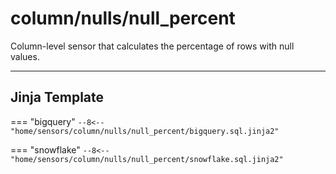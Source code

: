 # column/nulls/null_percent
Column-level sensor that calculates the percentage of rows with null values.
___
## Jinja Template

=== "bigquery"
    ```
    --8<-- "home/sensors/column/nulls/null_percent/bigquery.sql.jinja2"
    ```

=== "snowflake"
    ```
    --8<-- "home/sensors/column/nulls/null_percent/snowflake.sql.jinja2"
    ```
